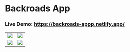 # Backroads App

### Live Demo: https://backroads-appp.netlify.app/

<table>
  <tr>
    <td><img src="https://github.com/chayan-1906/react-udemy-john-smilga/assets/82430454/76b7b440-e3a4-4a43-8426-730c29f3417c"></td>
    <td><img src="https://github.com/chayan-1906/react-udemy-john-smilga/assets/82430454/dcdd33a4-4b17-4f29-8e53-91d0d414b633"></td>
  </tr>
  <tr>
    <td><img src="https://github.com/chayan-1906/react-udemy-john-smilga/assets/82430454/ef58c587-d663-456c-a443-60ea5f0ce613"></td>
    <td><img src="https://github.com/chayan-1906/react-udemy-john-smilga/assets/82430454/5458a091-1b7d-48f7-8497-cb2886e8e633"></td>
  </tr>
</table>

